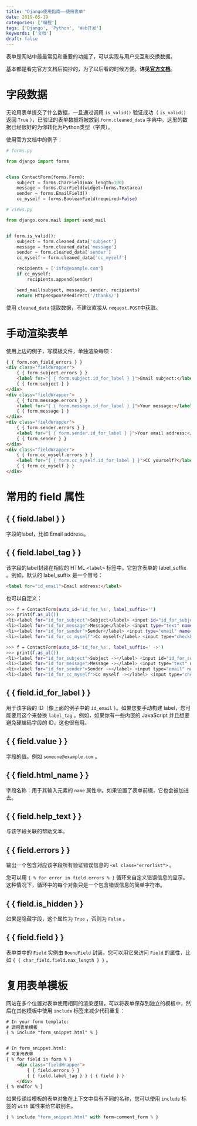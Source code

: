 ```yaml
---
title: "Django使用指南——使用表单"
date: 2019-05-19
categories: ['编程']
tags: ['Django', 'Python', 'Web开发']
keywords: ['文档']
draft: false
---
```


表单是网站中最最常见和重要的功能了，可以实现与用户交互和交换数据。

<!--more-->

基本都是看完官方文档后摘抄的，为了以后看的时候方便。**详见[官方文档](https://docs.djangoproject.com/zh-hans/2.2/topics/forms/)**。

# 字段数据

无论用表单提交了什么数据，一旦通过调用 `is_valid()` 验证成功（ `is_valid()` 返回 `True` ），已验证的表单数据将被放到 `form.cleaned_data` 字典中。这里的数据已经很好的为你转化为Python类型（字典）。

使用官方文档中的例子：

```python
# forms.py

from django import forms


class ContactForm(forms.Form):
    subject = forms.CharField(max_length=100)
    message = forms.CharField(widget=forms.Textarea)
    sender = forms.EmailField()
    cc_myself = forms.BooleanField(required=False)
```

```python
# views.py

from django.core.mail import send_mail


if form.is_valid():
    subject = form.cleaned_data['subject']
    message = form.cleaned_data['message']
    sender = form.cleaned_data['sender']
    cc_myself = form.cleaned_data['cc_myself']

    recipients = ['info@example.com']
    if cc_myself:
        recipients.append(sender)

    send_mail(subject, message, sender, recipients)
    return HttpResponseRedirect('/thanks/')
```

使用 `cleaned_data` 提取数据，不建议直接从 `request.POST`中获取。

# 手动渲染表单

使用上边的例子，写模板文件，单独渲染每项：

```html
{ { form.non_field_errors } }
<div class="fieldWrapper">
    { { form.subject.errors } }
    <label for="{ { form.subject.id_for_label } }">Email subject:</label>
    { { form.subject } }
</div>
<div class="fieldWrapper">
    { { form.message.errors } }
    <label for="{ { form.message.id_for_label } }">Your message:</label>
    { { form.message } }
</div>
<div class="fieldWrapper">
    { { form.sender.errors } }
    <label for="{ { form.sender.id_for_label } }">Your email address:</label>
    { { form.sender } }
</div>
<div class="fieldWrapper">
    { { form.cc_myself.errors } }
    <label for="{ { form.cc_myself.id_for_label } }">CC yourself?</label>
    { { form.cc_myself } }
</div>
```

# 常用的 field 属性

## { { field.label } }

字段的label，比如 Email address。

## { { field.label_tag } }

该字段的label封装在相应的 HTML `<label>` 标签中。它包含表单的 label_suffix 。例如，默认的 label_suffix 是一个冒号：

```html
<label for="id_email">Email address:</label>
```

也可以自定义：

```bash
>>> f = ContactForm(auto_id='id_for_%s', label_suffix='')
>>> print(f.as_ul())
<li><label for="id_for_subject">Subject</label> <input id="id_for_subject" type="text" name="subject" maxlength="100" required></li>
<li><label for="id_for_message">Message</label> <input type="text" name="message" id="id_for_message" required></li>
<li><label for="id_for_sender">Sender</label> <input type="email" name="sender" id="id_for_sender" required></li>
<li><label for="id_for_cc_myself">Cc myself</label> <input type="checkbox" name="cc_myself" id="id_for_cc_myself"></li>

>>> f = ContactForm(auto_id='id_for_%s', label_suffix=' ->')
>>> print(f.as_ul())
<li><label for="id_for_subject">Subject -></label> <input id="id_for_subject" type="text" name="subject" maxlength="100" required></li>
<li><label for="id_for_message">Message -></label> <input type="text" name="message" id="id_for_message" required></li>
<li><label for="id_for_sender">Sender -></label> <input type="email" name="sender" id="id_for_sender" required></li>
<li><label for="id_for_cc_myself">Cc myself -></label> <input type="checkbox" name="cc_myself" id="id_for_cc_myself"></li>
```

## { { field.id_for_label } }

用于该字段的 ID（像上面的例子中的 `id_email` ）。如果您要手动构建 label，您可能要用这个来替换 `label_tag` 。例如，如果你有一些内嵌的 JavaScript 并且想要避免硬编码字段的 ID，这也很有用。

## { { field.value } }

字段的值。例如 `someone@example.com` 。

## { { field.html_name } }

字段名称：用于其输入元素的 `name` 属性中。如果设置了表单前缀，它也会被加进去。

## { { field.help_text } }

与该字段关联的帮助文本。

## { { field.errors } }

输出一个包含对应该字段所有验证错误信息的 `<ul class="errorlist">` 。

您可以用 `{ % for error in field.errors % }` 循环来自定义错误信息的显示。这种情况下，循环中的每个对象只是一个包含错误信息的简单字符串。

## { { field.is_hidden } }

如果是隐藏字段，这个属性为 `True` ，否则为 `False` 。

## { { field.field } }

表单类中的 `Field` 实例由 `BoundField` 封装。您可以用它来访问 `Field` 的属性，比如 `{ { char_field.field.max_length } }` 。

# 复用表单模板

网站在多个位置对表单使用相同的渲染逻辑，可以将表单保存到独立的模板中，然后在其他模板中使用 `include` 标签来减少代码重复：

```html
# In your form template:
# 调用表单模板
{ % include "form_snippet.html" % }


# In form_snippet.html:
# 可复用表单
{ % for field in form % }
    <div class="fieldWrapper">
        { { field.errors } }
        { { field.label_tag } } { { field } }
    </div>
{ % endfor % }
```

如果传递给模板的表单对象在上下文中具有不同的名称，您可以使用 `include` 标签的 `with` 属性来给它取别名。

```python
{ % include "form_snippet.html" with form=comment_form % }
```